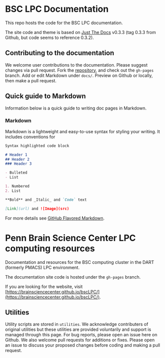 # BSC LPC Documentation

This repo hosts the code for the BSC LPC documentation.

The site code and theme is based on [Just The
Docs](https://github.com/pmarsceill/just-the-docs) v0.3.3 (tag 0.3.3 from
Github, but code seems to reference 0.3.2).

## Contributing to the documentation

We welcome user contributions to the documentation. Please suggest changes via
pull request. Fork the
[repository](https://github.com/brainsciencecenter/bscLPC), and check out the
`gh-pages` branch. Add or edit Markdown under `docs/`. Preview on Github or
locally, then make a pull request.

## Quick guide to Markdown

Information below is a quick guide to writing doc pages in Markdown.

### Markdown

Markdown is a lightweight and easy-to-use syntax for styling your writing. It includes conventions for

```markdown
Syntax highlighted code block

# Header 1
## Header 2
### Header 3

- Bulleted
- List

1. Numbered
2. List

**Bold** and _Italic_ and `Code` text

[Link](url) and ![Image](src)
```

For more details see [GitHub Flavored Markdown](https://guides.github.com/features/mastering-markdown/).

# Penn Brain Science Center LPC computing resources 

Documentation and resources for the BSC computing cluster in the DART (formerly PMACS) LPC
environment.

The documentation site code is hosted under the `gh-pages` branch.

If you are looking for the website, visit
[https://brainsciencecenter.github.io/bscLPC/](https://brainsciencecenter.github.io/bscLPC/).


## Utilities

Utility scripts are stored in `utilities`. We acknowledge contributers of
original utilities but these utilities are provided voluntarily and support is
managed through this page. For bug reports, please open an issue here on Github.
We also welcome pull requests for additions or fixes. Please open an issue to
discuss your proposed changes before coding and making a pull request.
